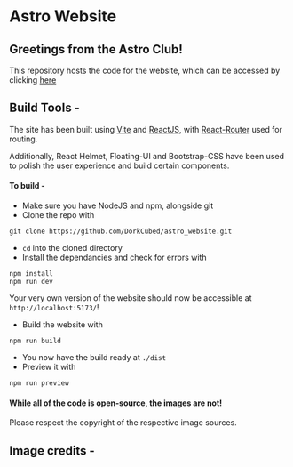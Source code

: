 # Astro Website

## Greetings from the Astro Club!

This repository hosts the code for the website, which can be accessed by clicking [here](http://astroclubbitsp.com/)

## Build Tools -

The site has been built using [Vite](https://vitejs.dev/) and [ReactJS](https://react.dev/), with [React-Router](https://reactrouter.com/) used for routing.

Additionally, React Helmet, Floating-UI and Bootstrap-CSS have been used to polish the user experience and build certain components.

#### To build -

- Make sure you have NodeJS and npm, alongside git
- Clone the repo with

```
git clone https://github.com/DorkCubed/astro_website.git
```

- `cd` into the cloned directory
- Install the dependancies and check for errors with

```
npm install
npm run dev
```

Your very own version of the website should now be accessible at `http://localhost:5173/`!

- Build the website with

```
npm run build
```

- You now have the build ready at `./dist`
- Preview it with

```
npm run preview
```

#### While all of the code is open-source, the images are not!

Please respect the copyright of the respective image sources.

## Image credits -
